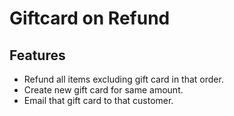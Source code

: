 Giftcard on Refund
==================

Features
---------
 - Refund all items excluding gift card in that order.
 - Create new gift card for same amount.
 - Email that gift card to that customer.